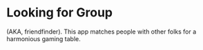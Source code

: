# Looking for Group

(AKA, friendfinder). This app matches people with other folks for a harmonious gaming table.